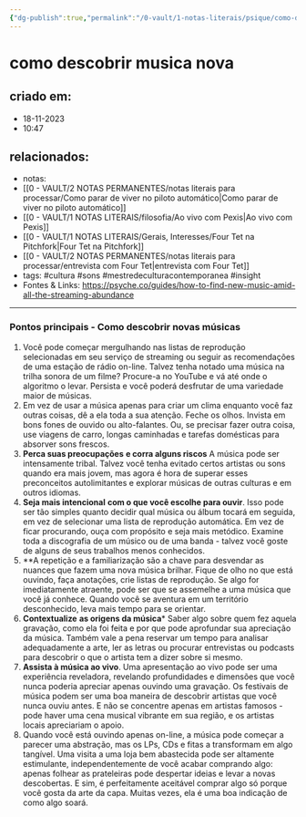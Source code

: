 ```yaml
---
{"dg-publish":true,"permalink":"/0-vault/1-notas-literais/psique/como-descobrir-musica-nova/","tags":["ExploracaoMusical","DescubraNovosSons","PlaylistsCuradas","MergulheNaMusica","ContextoNaDescobertaMusical","AprimoreExperienciaAuditiva","MenteAbertaParaGeneros","EscutaIntencional","PacienciaNaDescobertaMusical","ExperienciaMusicalAoVivo","RevivalFisicoDaMusica","ExploracaoEmLojasDeDiscos","AventurasNaRadioOnline"],"dgHomeLink":true,"dgShowLocalGraph":true,"dgShowFileTree":true,"dgEnableSearch":true,"noteIcon":""}
---
```


# como descobrir musica nova

## criado em: 
- 18-11-2023
- 10:47
## relacionados:
- notas: 
- [[0 - VAULT/2 NOTAS PERMANENTES/notas literais para processar/Como parar de viver no piloto automático\|Como parar de viver no piloto automático]]
- [[0 - VAULT/1 NOTAS LITERAIS/filosofia/Ao vivo com Pexis\|Ao vivo com Pexis]]
- [[0 - VAULT/1 NOTAS LITERAIS/Gerais, Interesses/Four Tet na Pitchfork\|Four Tet na Pitchfork]]
- [[0 - VAULT/2 NOTAS PERMANENTES/notas literais para processar/entrevista com Four Tet\|entrevista com Four Tet]]
- tags: #cultura #sons #mestredeculturacontemporanea #insight 
- Fontes & Links: https://psyche.co/guides/how-to-find-new-music-amid-all-the-streaming-abundance
---
### Pontos principais - Como descobrir novas músicas

1. Você pode começar mergulhando nas listas de reprodução selecionadas em seu serviço de streaming ou seguir as recomendações de uma estação de rádio on-line. Talvez tenha notado uma música na trilha sonora de um filme? Procure-a no YouTube e vá até onde o algoritmo o levar. Persista e você poderá desfrutar de uma variedade maior de músicas.
2. Em vez de usar a música apenas para criar um clima enquanto você faz outras coisas, dê a ela toda a sua atenção. Feche os olhos. Invista em bons fones de ouvido ou alto-falantes. Ou, se precisar fazer outra coisa, use viagens de carro, longas caminhadas e tarefas domésticas para absorver sons frescos.
3. **Perca suas preocupações** **e corra alguns riscos** A música pode ser intensamente tribal. Talvez você tenha evitado certos artistas ou sons quando era mais jovem, mas agora é hora de superar esses preconceitos autolimitantes e explorar músicas de outras culturas e em outros idiomas.
4. **Seja mais intencional** **com o que você escolhe para ouvir**. Isso pode ser tão simples quanto decidir qual música ou álbum tocará em seguida, em vez de selecionar uma lista de reprodução automática. Em vez de ficar procurando, ouça com propósito e seja mais metódico. Examine toda a discografia de um músico ou de uma banda - talvez você goste de alguns de seus trabalhos menos conhecidos.
5. **A repetição e a familiarização são a chave para desvendar as nuances que fazem uma nova música brilhar. Fique de olho no que está ouvindo, faça anotações, crie listas de reprodução. Se algo for imediatamente atraente, pode ser que se assemelhe a uma música que você já conhece. Quando você se aventura em um território desconhecido, leva mais tempo para se orientar.
6. **Contextualize** **as origens da música*** Saber algo sobre quem fez aquela gravação, como ela foi feita e por que pode aprofundar sua apreciação da música. Também vale a pena reservar um tempo para analisar adequadamente a arte, ler as letras ou procurar entrevistas ou podcasts para descobrir o que o artista tem a dizer sobre si mesmo.
7. **Assista à música ao vivo**. Uma apresentação ao vivo pode ser uma experiência reveladora, revelando profundidades e dimensões que você nunca poderia apreciar apenas ouvindo uma gravação. Os festivais de música podem ser uma boa maneira de descobrir artistas que você nunca ouviu antes. E não se concentre apenas em artistas famosos - pode haver uma cena musical vibrante em sua região, e os artistas locais apreciariam o apoio.
8. Quando você está ouvindo apenas on-line, a música pode começar a parecer uma abstração, mas os LPs, CDs e fitas a transformam em algo tangível. Uma visita a uma loja bem abastecida pode ser altamente estimulante, independentemente de você acabar comprando algo: apenas folhear as prateleiras pode despertar ideias e levar a novas descobertas. E sim, é perfeitamente aceitável comprar algo só porque você gosta da arte da capa. Muitas vezes, ela é uma boa indicação de como algo soará.


